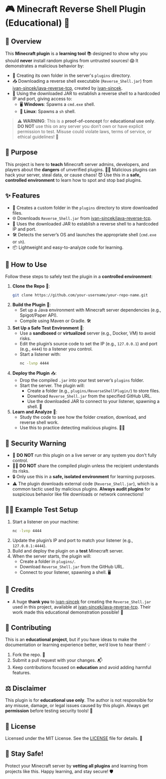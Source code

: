 # 🎮 Minecraft Reverse Shell Plugin (Educational) 🚨

## 🌟 Overview
This **Minecraft plugin** is a **learning tool** 📚 designed to show why you should **never** install random plugins from untrusted sources! 😱 It demonstrates a malicious behavior by:
- 📂 Creating its own folder in the server's `plugins` directory.
- 📥 Downloading a reverse shell executable (`Reverse_Shell.jar`) from [ivan-sincek/java-reverse-tcp](https://github.com/ivan-sincek/java-reverse-tcp/refs/heads/main/jar/Reverse_Shell.jar), created by [ivan-sincek](https://github.com/ivan-sincek).
- 🔗 Using the downloaded JAR to establish a reverse shell to a hardcoded IP and port, giving access to:
  - 🖥️ **Windows**: Spawns a `cmd.exe` shell.
  - 🐧 **Linux**: Spawns a `sh` shell.

> **⚠️ WARNING**: This is a **proof-of-concept** for **educational use only**. **DO NOT** use this on any server you don’t own or have explicit permission to test. Misuse could violate laws, terms of service, or ethical guidelines! 🚫

## 🎯 Purpose
This project is here to **teach** Minecraft server admins, developers, and players about the **dangers** of unverified plugins. 🕵️‍♂️ Malicious plugins can hack your server, steal data, or cause chaos! 😈 Use this in a **safe, controlled environment** to learn how to spot and stop bad plugins.

## ✨ Features
- 📂 Creates a custom folder in the `plugins` directory to store downloaded files.
- 🌐 Downloads `Reverse_Shell.jar` from [ivan-sincek/java-reverse-tcp](https://github.com/ivan-sincek/java-reverse-tcp/refs/heads/main/jar/Reverse_Shell.jar).
- 🔗 Uses the downloaded JAR to establish a reverse shell to a hardcoded IP and port.
- 🛠️ Detects the server’s OS and launches the appropriate shell (`cmd.exe` or `sh`).
- 📦 Lightweight and easy-to-analyze code for learning.

## 🚀 How to Use
Follow these steps to safely test the plugin in a **controlled environment**:

1. **Clone the Repo** 📂:
   ```bash
   git clone https://github.com/your-username/your-repo-name.git
   ```
2. **Build the Plugin** 🔨:
   - Set up a Java environment with Minecraft server dependencies (e.g., Spigot/Paper API).
   - Compile using Maven or Gradle. 🛠️
3. **Set Up a Safe Test Environment** 🧪:
   - Use a **sandboxed** or **virtualized** server (e.g., Docker, VM) to avoid risks.
   - Edit the plugin’s source code to set the IP (e.g., `127.0.0.1`) and port (e.g., `4444`) to a listener you control.
   - Start a listener with:
     ```bash
     nc -lvnp 4444
     ```
4. **Deploy the Plugin** 📥:
   - Drop the compiled `.jar` into your test server’s `plugins` folder.
   - Start the server. The plugin will:
     - Create a folder (e.g., `plugins/ReverseShellPlugin/`) to store files.
     - Download `Reverse_Shell.jar` from the specified GitHub URL.
     - Use the downloaded JAR to connect to your listener, spawning a shell. 🎉
5. **Learn and Analyze** 📖:
   - Study the code to see how the folder creation, download, and reverse shell work.
   - Use this to practice detecting malicious plugins. 🕵️‍♀️

## 🛑 Security Warning
- 🚨 **DO NOT** run this plugin on a live server or any system you don’t fully control.
- 🙅‍♂️ **DO NOT** share the compiled plugin unless the recipient understands its risks.
- 🔒 Only use this in a **safe, isolated environment** for learning purposes.
- ⚠️ The plugin downloads external code (`Reverse_Shell.jar`), which is a common tactic used by malicious plugins. **Always audit plugins** for suspicious behavior like file downloads or network connections!

## 🧑‍💻 Example Test Setup
1. Start a listener on your machine:
   ```bash
   nc -lvnp 4444
   ```
2. Update the plugin’s IP and port to match your listener (e.g., `127.0.0.1:4444`).
3. Build and deploy the plugin on a **test** Minecraft server.
4. When the server starts, the plugin will:
   - Create a folder in `plugins/`.
   - Download `Reverse_Shell.jar` from the GitHub URL.
   - Connect to your listener, spawning a shell. 🖥️

## 🙌 Credits
- A huge **thank you** to [ivan-sincek](https://github.com/ivan-sincek) for creating the `Reverse_Shell.jar` used in this project, available at [ivan-sincek/java-reverse-tcp](https://github.com/ivan-sincek/java-reverse-tcp). Their work made this educational demonstration possible! 🌟

## 🤝 Contributing
This is an **educational project**, but if you have ideas to make the documentation or learning experience better, we’d love to hear them! 💡
1. Fork the repo. 🍴
2. Submit a pull request with your changes. 📬
3. Keep contributions focused on **education** and avoid adding harmful features.

## ⚖️ Disclaimer
This plugin is for **educational use only**. The author is not responsible for any misuse, damage, or legal issues caused by this plugin. Always get **permission** before testing security tools! 🔐

## 📜 License
Licensed under the MIT License. See the [LICENSE](LICENSE) file for details. 📄

## 💬 Stay Safe!
Protect your Minecraft server by **vetting all plugins** and learning from projects like this. Happy learning, and stay secure! 🛡️